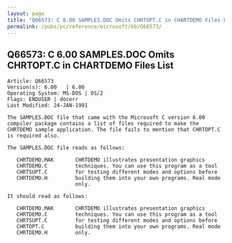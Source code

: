 ```yaml
---
layout: page
title: "Q66573: C 6.00 SAMPLES.DOC Omits CHRTOPT.C in CHARTDEMO Files List"
permalink: /pubs/pc/reference/microsoft/kb/Q66573/
---
```


## Q66573: C 6.00 SAMPLES.DOC Omits CHRTOPT.C in CHARTDEMO Files List

	Article: Q66573
	Version(s): 6.00   | 6.00
	Operating System: MS-DOS | OS/2
	Flags: ENDUSER | docerr
	Last Modified: 24-JAN-1991
	
	The SAMPLES.DOC file that came with the Microsoft C version 6.00
	compiler package contains a list of files required to make the
	CHRTDEMO sample application. The file fails to mention that CHRTOPT.C
	is required also.
	
	The SAMPLES.DOC file reads as follows:
	
	   CHRTDEMO.MAK       CHRTDEMO illustrates presentation graphics
	   CHRTDEMO.C         techniques. You can use this program as a tool
	   CHRTSUPT.C         for testing different modes and options before
	   CHRTDEMO.H         building them into your own programs. Real mode
	                      only.
	
	It should read as follows:
	
	   CHRTDEMO.MAK       CHRTDEMO illustrates presentation graphics
	   CHRTDEMO.C         techniques. You can use this program as a tool
	   CHRTSUPT.C         for testing different modes and options before
	   CHRTOPT.C          building them into your own programs. Real mode
	   CHRTDEMO.H         only.

